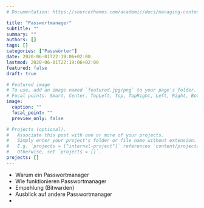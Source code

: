 ```yaml
---
# Documentation: https://sourcethemes.com/academic/docs/managing-content/

title: "Passwortmanager"
subtitle: ""
summary: ""
authors: []
tags: []
categories: ["Passwörter"]
date: 2020-06-01T22:19:06+02:00
lastmod: 2020-06-01T22:19:06+02:00
featured: false
draft: true

# Featured image
# To use, add an image named `featured.jpg/png` to your page's folder.
# Focal points: Smart, Center, TopLeft, Top, TopRight, Left, Right, BottomLeft, Bottom, BottomRight.
image:
  caption: ""
  focal_point: ""
  preview_only: false

# Projects (optional).
#   Associate this post with one or more of your projects.
#   Simply enter your project's folder or file name without extension.
#   E.g. `projects = ["internal-project"]` references `content/project/deep-learning/index.md`.
#   Otherwise, set `projects = []`.
projects: []
---
```


<!--more-->

- Warum ein Passwortmanager
- Wie funktionieren Passwortmanager
- Empehlung (Bitwarden)
- Ausblick auf andere Passwortmanager
- 